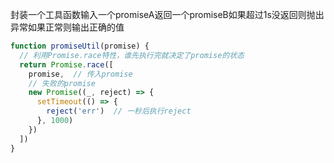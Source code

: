 封装一个工具函数输入一个promiseA返回一个promiseB如果超过1s没返回则抛出异常如果正常则输出正确的值

```javascript
function promiseUtil(promise) {
  // 利用Promise.race特性，谁先执行完就决定了promise的状态
  return Promise.race([
    promise,  // 传入promise
    // 失败的promise
    new Promise((_, reject) => {
      setTimeout(() => {
        reject('err')  // 一秒后执行reject
      }, 1000)
    })
  ])
}
```

